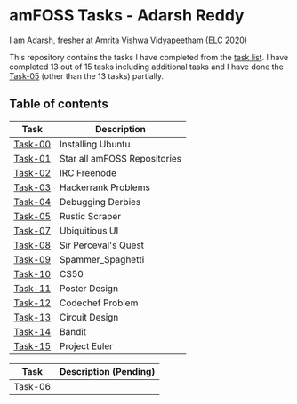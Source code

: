 # amFOSS Tasks - Adarsh Reddy
I am Adarsh, fresher at Amrita Vishwa Vidyapeetham (ELC 2020)

This repository contains the tasks I have completed from the [task list](https://docs.google.com/document/d/1_7tx3gmplQcojMKQARqMWFCQH3zCvT2O9NevmDdl0BI/edit). I have completed 13 out of 15 tasks including additional tasks and I have done the [Task-05](https://github.com/adarshreddy-g/amfoss-tasks/tree/master/Task-05) (other than the 13 tasks) partially.

## Table of contents

| **Task**  | **Description**                |
|-------|----------------------------|
|[Task-00](https://github.com/adarshreddy-g/amFOSS_tasks/tree/master/task-00)|Installing Ubuntu           |
|[Task-01](https://github.com/adarshreddy-g/amFOSS_tasks/tree/master/task-01)|Star all amFOSS Repositories|
|[Task-02](https://github.com/adarshreddy-g/amFOSS_tasks/tree/master/task-02)|IRC Freenode                |
|[Task-03](https://github.com/adarshreddy-g/amFOSS_tasks/tree/master/task-03)|Hackerrank Problems         |
|[Task-04](https://github.com/adarshreddy-g/amFOSS_tasks/tree/master/task-04)|Debugging Derbies           |
|[Task-05](https://github.com/adarshreddy-g/amfoss-tasks/tree/master/task-05)|Rustic Scraper              |
|[Task-07](https://github.com/adarshreddy-g/amFOSS_tasks/tree/master/task-07)|Ubiquitious UI              |
|[Task-08](https://github.com/adarshreddy-g/amFOSS_tasks/tree/master/task-08)|Sir Perceval's Quest        |
|[Task-09](https://github.com/adarshreddy-g/amFOSS_tasks/tree/master/task-09)|Spammer_Spaghetti           |
|[Task-10](https://github.com/adarshreddy-g/amFOSS_tasks/tree/master/task-10)| CS50                       |
|[Task-11](https://github.com/adarshreddy-g/amFOSS_tasks/tree/master/task-11)| Poster Design              |        
|[Task-12](https://github.com/adarshreddy-g/amFOSS_tasks/tree/master/task-12)| Codechef Problem           |
|[Task-13](https://github.com/adarshreddy-g/amFOSS_tasks/tree/master/task-13)| Circuit Design             |
|[Task-14](https://github.com/adarshreddy-g/amFOSS_tasks/tree/master/task-14)| Bandit                     |
|[Task-15](https://github.com/adarshreddy-g/amFOSS_tasks/tree/master/task-15)| Project Euler              |



| **Task**  | **Description (Pending)**      |
|---        | ---------------                |
| Task-06  || Geddit                      |
